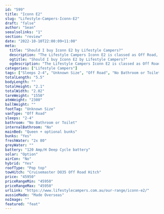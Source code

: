 ```yaml
---
id: "599"
title: "Iconn E2"
slug: "Lifestyle-Campers-Iconn-E2"
draft: "false"
author: "Sean"
seealsolinks: "1"
section: "review"
date: "2022-10-10T22:00:09+11:00"
meta:
  title: "Should I buy Iconn E2 by Lifestyle Campers?"
  description: "The Lifestyle Campers Iconn E2 is classed as Off Road, and sleeps 2-4 people. It is Made Overseas and comes in at Unknown Size. It generally has No Bathroom or Toilet."
  ogtitle: "Should I buy Iconn E2 by Lifestyle Campers?"
  ogdescription: "The Lifestyle Campers Iconn E2 is classed as Off Road, and sleeps 2-4 people. It is Made Overseas and comes in at Unknown Size. It generally has No Bathroom or Toilet."
categories: ["Lifestyle Campers"]
tags: ["Sleeps 2-4", "Unknown Size", "Off Road", "No Bathroom or Toilet", "Pop top", "Under 50k"]
totalLength: "5.5"
bodyLength: ""
totalHeight: "2.1"
totalWidth: "2.02"
tareWeight: "1550"
atmWeight: "2300"
ballWeight: ""
footTag: "Unknown Size"
vanType: "Off Road"
sleeps: "2-4"
bathroom: "No Bathroom or Toilet"
internalBathroom: "No"
mainBed: "Queen + optional bunks"
bunks: "Yes"
freshWater: "2x 80"
greyWater: ""
battery: "120 Amp/H Deep Cycle battery"
solar: "Option"
airCon: "No"
hybrid: "Yes"
roofType: "Pop top"
towHitch: "Cruisemaster DO35 Off Road Hitch"
price: "45950"
priceRangeMin: "45950"
priceRangeMax: "45950"
urlLink: "https://www.lifestylecampers.com.au/our-range/iconn-e2/"
aussieMade: "Made Overseas"
noImage: ""
featured: "feat"
---
```

